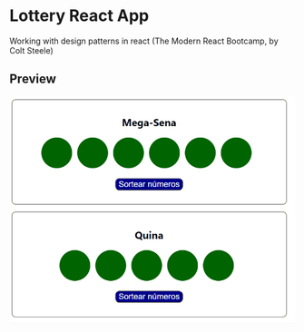 # Lottery React App

Working with design patterns in react (The Modern React Bootcamp, by Colt Steele)

## Preview
![](preview.gif)